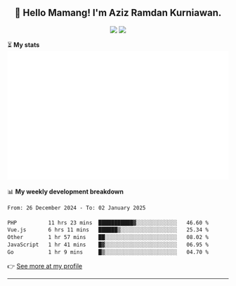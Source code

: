 <h2 align="center">👋 Hello Mamang! I'm Aziz Ramdan Kurniawan.</h2>  
<p align="center">
  <img src="https://komarev.com/ghpvc/?username=azizramdan">
  <img src="https://wakatime.com/badge/user/90056fa0-4c31-4eca-954e-2a3ac05896f9.svg">
</p>
    
⏳ **My stats**  
![](https://raw.githubusercontent.com/azizramdan/github-stats/master/generated/overview.svg#gh-dark-mode-only)

📊 **My weekly development breakdown**
<!--START_SECTION:waka-->

```txt
From: 26 December 2024 - To: 02 January 2025

PHP          11 hrs 23 mins  ███████████▓░░░░░░░░░░░░░   46.60 %
Vue.js       6 hrs 11 mins   ██████▒░░░░░░░░░░░░░░░░░░   25.34 %
Other        1 hr 57 mins    ██░░░░░░░░░░░░░░░░░░░░░░░   08.02 %
JavaScript   1 hr 41 mins    █▓░░░░░░░░░░░░░░░░░░░░░░░   06.95 %
Go           1 hr 9 mins     █▒░░░░░░░░░░░░░░░░░░░░░░░   04.70 %
```

<!--END_SECTION:waka-->
👉 [See more at my profile](https://wakatime.com/@azizramdan)
***
